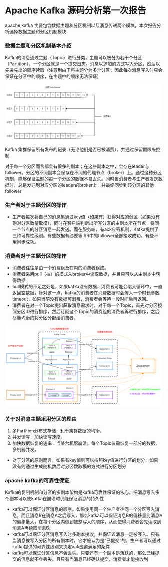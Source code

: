 # Apache Kafka 源码分析第一次报告

apache kafka 主要包含数据主题和分区机制以及消息传递两个模块，本次报告分析选择数据主题和分区机制模块

### 数据主题和分区机制基本介绍

Kafka的消息通过主题（Topic）进行分类，主题可以被分为若干个分区（Partition），一个分区就是一个提交日志。消息以追加的方式写入分区，然后以先进先出的顺序读取（注意到由于将主题分为多个分区，因此每次消息写入时只会保证在分区中的顺序，在主题中的顺序无法保证）

![1698507193536](image/ApacheKafkaTopicAndPartition/1698507193536.png)

Kafka 集群保留所有发布的记录（无论他们是否已被消费），并通过保留期限来控制

对于每一个分区而言都会有很多的副本；在这些副本之中，会存在leader与follower。分区的不同副本会保存在不同的代理节点（broker）上。通过这种分区机制，能够保证主题的每一个分区的数据不易丢失。同时当消费者与生产者发送数据时，总是发送到对应分区的leader的broker上，并最终同步到该分区的其他follower

### 生产者对于主题分区的操作

* 生产者每次将自己的消息集通过key值（如果有）获得对应的分区（如果没有则对分区数量取模），同时在客户端判断出所写分区的主副本所在节点，将同一个节点的分区消息一起发送。而在服务端，有ack应答机制，Kafka提供了三种可靠性级别。有些数据有必要等ISR中的follower全部接收成功，有些不用同步成功。


### 消费者对于主题分区的操作

* 消费者往往是由一个消费组及在内的消费者组成。
* 消费者采用pull（拉）的模式从broker中读取数据，并且只可以从主副本中获得数据
* pull模式的不足之处是，如果kafka没有数据，消费者可能会陷入循环中，一直返回空数据。针对这一点，kafka的消费者在消费数据时会传入一个时长参数timeout，如果当前没有数据可消费，消费者会等待一段时间后再返回。
* 消费者在对一个Topic提出获取消息需求时，对于每一个Topic，首先对分区按照分区ID进行排序，然后订阅这个Topic的消费组的消费者再进行排序，之后尽量均衡的将分区分配给消费者。

![1698511529168](image/ApacheKafkaTopicAndPartition/1698511529168.png)

### 关于对消息主题采用分区的理由

1. 多Partition分布式存储，利于集群数据的均衡。
2. 并发读写，加快读写速度。
3. 加快数据恢复的速率：当某台机器崩溃，每个Topic仅需恢复一部分的数据，多机器并发。

* 对于分区的原则而言，如果有key值则可以按照key值进行分区的划分，如果没有则通过生成随机数后对分区数取模的方式进行分区划分

### apache kafka的可靠性保证

Kafka的复制机制和分区的多副本架构是kafka可靠性保证的核心。把消息写入多个副本可以使kafka在崩溃时仍能保证消息的持久性

* kafka可以保证分区消息的顺序。如果使用同一个生产者往同一个分区写入消息，而且消息B在消息A之后写入，那么kafka可以保证消息B的偏移量比消息A的偏移量大，在每个分区内做到被整写入的顺序，从而使得消费者会先读取到消息A再读取消息B。
* kafka可以保证分区消息写入时多副本接收，并保证该消息一定被写入。只有当消息被写入分区的所有副本时，它才被认为是“已提交”的。生产者可以通过kafka提供的可靠性级别来决定ack应道满足的条件
* kafka可以保证分区信息不会丢失。只要还有一个副本是活跃的，那么已经提交的信息就不会丢失。且只有当消息已经确认提交，消费者才能接收到
